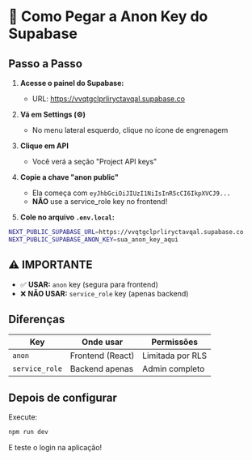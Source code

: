 # 🔑 Como Pegar a Anon Key do Supabase

## Passo a Passo

1. **Acesse o painel do Supabase:**
   - URL: https://vvqtgclprliryctavqal.supabase.co

2. **Vá em Settings (⚙️)**
   - No menu lateral esquerdo, clique no ícone de engrenagem

3. **Clique em API**
   - Você verá a seção "Project API keys"

4. **Copie a chave "anon public"**
   - Ela começa com `eyJhbGciOiJIUzI1NiIsInR5cCI6IkpXVCJ9...`
   - **NÃO** use a service_role key no frontend!

5. **Cole no arquivo `.env.local`:**

```bash
NEXT_PUBLIC_SUPABASE_URL=https://vvqtgclprliryctavqal.supabase.co
NEXT_PUBLIC_SUPABASE_ANON_KEY=sua_anon_key_aqui
```

## ⚠️ IMPORTANTE

- ✅ **USAR:** `anon` key (segura para frontend)
- ❌ **NÃO USAR:** `service_role` key (apenas backend)

## Diferenças

| Key | Onde usar | Permissões |
|-----|-----------|------------|
| `anon` | Frontend (React) | Limitada por RLS |
| `service_role` | Backend apenas | Admin completo |

## Depois de configurar

Execute:
```bash
npm run dev
```

E teste o login na aplicação!